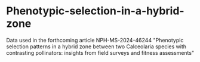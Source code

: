# Phenotypic-selection-in-a-hybrid-zone
Data used in the forthcoming article  NPH-MS-2024-46244 "Phenotypic selection patterns in a hybrid zone between two Calceolaria species with contrasting pollinators: insights from field surveys and fitness assessments"
